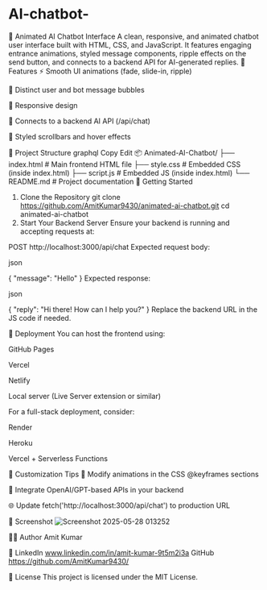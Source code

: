 # AI-chatbot-
🤖 Animated AI Chatbot Interface A clean, responsive, and animated chatbot user interface built with HTML, CSS, and JavaScript. It features engaging entrance animations, styled message components, ripple effects on the send button, and connects to a backend API for AI-generated replies.
🌟 Features
⚡ Smooth UI animations (fade, slide-in, ripple)

💬 Distinct user and bot message bubbles

📱 Responsive design

🧠 Connects to a backend AI API (/api/chat)

🎨 Styled scrollbars and hover effects

📁 Project Structure
graphql
Copy
Edit
📦 Animated-AI-Chatbot/
 ├── index.html           # Main frontend HTML file
 ├── style.css            # Embedded CSS (inside index.html)
 ├── script.js            # Embedded JS (inside index.html)
 └── README.md            # Project documentation
🚀 Getting Started
1. Clone the Repository
git clone https://github.com/AmitKumar9430/animated-ai-chatbot.git
cd animated-ai-chatbot
2. Start Your Backend Server
Ensure your backend is running and accepting requests at:

 
POST http://localhost:3000/api/chat
Expected request body:

json
 
{ "message": "Hello" }
Expected response:

json
 
{ "reply": "Hi there! How can I help you?" }
Replace the backend URL in the JS code if needed.

🔧 Deployment
You can host the frontend using:

GitHub Pages

Vercel

Netlify

Local server (Live Server extension or similar)

For a full-stack deployment, consider:

Render

Heroku

Vercel + Serverless Functions

📝 Customization Tips
🎨 Modify animations in the CSS @keyframes sections

🧠 Integrate OpenAI/GPT-based APIs in your backend

🌐 Update fetch('http://localhost:3000/api/chat') to production URL

📸 Screenshot
![Screenshot 2025-05-28 013252](https://github.com/user-attachments/assets/73c6f75b-c4d4-442d-96fa-b85913491976)

🧑‍💻 Author
Amit Kumar

🔗 LinkedIn
 www.linkedin.com/in/amit-kumar-9t5m2i3a
 GitHub
https://github.com/AmitKumar9430/

📄 License
This project is licensed under the MIT License.

